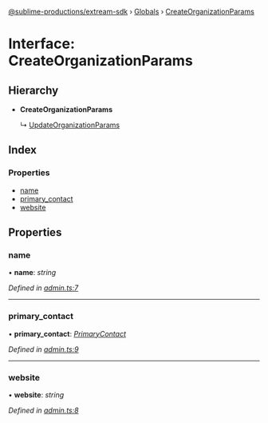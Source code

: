 [@sublime-productions/extream-sdk](../README.md) › [Globals](../globals.md) › [CreateOrganizationParams](createorganizationparams.md)

# Interface: CreateOrganizationParams

## Hierarchy

* **CreateOrganizationParams**

  ↳ [UpdateOrganizationParams](updateorganizationparams.md)

## Index

### Properties

* [name](createorganizationparams.md#name)
* [primary_contact](createorganizationparams.md#primary_contact)
* [website](createorganizationparams.md#website)

## Properties

###  name

• **name**: *string*

*Defined in [admin.ts:7](https://github.com/Extream-SaaS/ex-sdk/blob/3458c8e/src/admin.ts#L7)*

___

###  primary_contact

• **primary_contact**: *[PrimaryContact](primarycontact.md)*

*Defined in [admin.ts:9](https://github.com/Extream-SaaS/ex-sdk/blob/3458c8e/src/admin.ts#L9)*

___

###  website

• **website**: *string*

*Defined in [admin.ts:8](https://github.com/Extream-SaaS/ex-sdk/blob/3458c8e/src/admin.ts#L8)*
